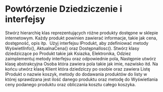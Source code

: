 # Powtórzenie Dziedziczenie i interfejsy
Stwórz hierarchię klas reprezentujących różne
produkty dostępne w sklepie internetowym. Każdy produkt powinien zawierać
informacje, takie jak cena, dostępność, opis itp. 
Użyj interfejsu IProdukt, aby
zdefiniować metody WyświetlInfo(), AktualnaCena() oraz DostępnaIlosc().
Stwórz
klasy dziedziczące po Produkt takie jak Ksiazka, Elektronika, Odziez
zaimplementuj metody interfejsu oraz odpowiednie pola, Następnie utwórz klasę
abstrakcyjna Osoba która zawiera pola takie jak imie, nazwisko itd.
Na końcu
utwórz klasę Klient która dziedziczy po osobie oraz zawiera Listę IProdukt o nazwie
koszyk, metody do dodawania produktów do listy w której sprawdzana jest ilość
danego produktu oraz metodę do Wyświetlania ceny podanego produktu oraz
obliczania kosztu całego koszyka. 
